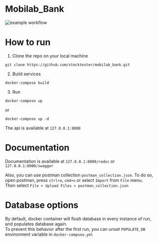 # Mobilab_Bank

![example workflow](https://github.com/stocktester/mobilab_bank/actions/workflows/main.yml/badge.svg)

# How to run
1. Clone the repo on your local machine

```
git clone https://github.com/stocktester/mobilab_bank.git
```

2. Build services

```
docker-compose build
```

3. Run

```
docker-compose up
```  
or 
```
docker-compose up -d
```

The api is available at `127.0.0.1:8000`  

# Documentation

Documentation is available at `127.0.0.1:8000/redoc` or `127.0.0.1:8000/swagger`  

Also, you can use postman collection `postman_collection.json`. To do so, open postman, press `ctrl+o`, `cmd+o` or
select `Import` from `File` menu.  
Then select `File > Upload Files > postman_collection.json`

# Database options

By default, docker container will flush database in every instance of run, and populates database again.  
To prevent this behavior after the first run, you can unset `POPULATE_DB` environment variable in `docker-compose.yml`
